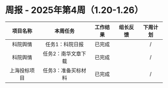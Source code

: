
# 周报 - 2025年第4周（1.20-1.26）


|  项目名称  | 本周任务 | 工作结果 | 组长反馈 |  下周计划| 
|:----------:|:--------:|:--------:|:--------:|:--------:|
| 科院舆情       | 任务1：科院日报    | 已完成      |       | /      |
|  科院舆情       | 任务2：南华文章下载    | 已完成      |       | /      |
| 上海投标项目      | 任务3：准备买标材料        | 已完成      |       |/      |
